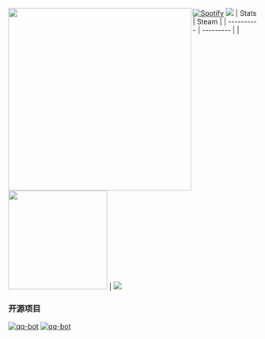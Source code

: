 <a href="https://count.getloli.com"><img align="left" src="https://count.getloli.com/get/@ToulthG?theme=rule34" width=370></a>[![Spotify](https://novatorem.vercel.app/api/spotify)](https://open.spotify.com/user/hmo8ubn8do5rudqpeb6ie1794 )
<img src = "https://capsule-render.vercel.app/api?type=waving&height=250&text=Goodday!&fontAlign=80&fontAlignY=40&color=gradient">
| Stats | Steam |
| ---------- | --------- |
|<img style="height: 200px" src="https://bad-apple-github-readme.vercel.app/api?show_bg=1&username=WildWestWorld"></a> | <a href="https://github.com/CasterWx"><img style="height200px" src="https://steam-stat.vercel.app/api?profileName=ananto"></a>


### 开源项目

[![qq-bot](https://github-readme-stats.vercel.app/api/pin/?username=WildWestWorld&repo=VueSpringElementCRUD)](https://github.com/WildWestWorld/VueSpringElementCRUD)
[![qq-bot](https://github-readme-stats.vercel.app/api/pin/?username=WildWestWorld&repo=VueSpringElementCRUD)](https://github.com/WildWestWorld/VueSpringElementCRUD)
<br><br><br>

